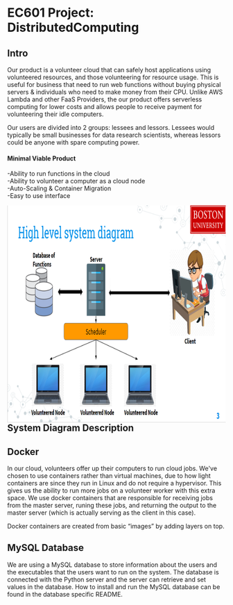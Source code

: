 # EC601 Project: DistributedComputing

## Intro
Our product is a volunteer cloud that can safely host applications using volunteered resources, and those volunteering for resource usage. This is useful for business that need to run web functions without buying physical servers & individuals who need to make money from their CPU. Unlike AWS Lambda and other FaaS Providers, the our product offers serverless computing for lower costs and allows people to receive payment for volunteering their idle computers.

Our users are divided into 2 groups: lessees and lessors. Lessees would typically be small businesses for data research scientists, whereas lessors could be anyone with spare computing power. 

#### Minimal Viable Product
-Ability to run functions in the cloud<br/>
-Ability to volunteer a computer as a cloud node<br/>
-Auto-Scaling & Container Migration<br/>
-Easy to use interface


<img align="left" width="800" height="500" src="https://raw.githubusercontent.com/joshstern1/DistributedComputing/master/System%20Architecture.PNG"><br/>

## System Diagram Description

## Docker
In our cloud, volunteers offer up their computers to run cloud jobs. We've chosen to use containers rather than virtual machines, due to how light containers are since they run in Linux and do not require a hypervisor. This gives us the ability to run more jobs on a volunteer worker with this extra space. We use docker containers that are responsible for receiving jobs from the master server, runing these jobs, and returning the output to the master server (which is actually serving as the client in this case).

Docker containers are created from basic “images” by adding layers on top. 


## MySQL Database
We are using a MySQL database to store information about the users and the executables that the users want to run on the system. The database is connected with the Python server and the server can retrieve and set values in the database. How to install and run the MySQL database can be found in the database specific README.









